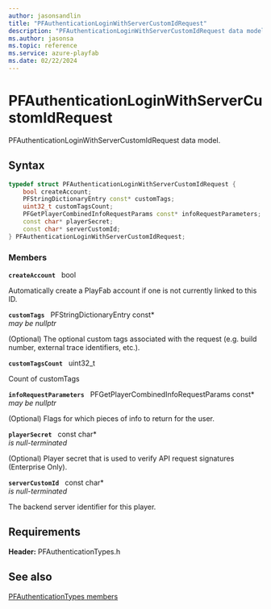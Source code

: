 ```yaml
---
author: jasonsandlin
title: "PFAuthenticationLoginWithServerCustomIdRequest"
description: "PFAuthenticationLoginWithServerCustomIdRequest data model."
ms.author: jasonsa
ms.topic: reference
ms.service: azure-playfab
ms.date: 02/22/2024
---
```


# PFAuthenticationLoginWithServerCustomIdRequest  

PFAuthenticationLoginWithServerCustomIdRequest data model.  

## Syntax  
  
```cpp
typedef struct PFAuthenticationLoginWithServerCustomIdRequest {  
    bool createAccount;  
    PFStringDictionaryEntry const* customTags;  
    uint32_t customTagsCount;  
    PFGetPlayerCombinedInfoRequestParams const* infoRequestParameters;  
    const char* playerSecret;  
    const char* serverCustomId;  
} PFAuthenticationLoginWithServerCustomIdRequest;  
```
  
### Members  
  
**`createAccount`** &nbsp; bool  
  
Automatically create a PlayFab account if one is not currently linked to this ID.
  
**`customTags`** &nbsp; PFStringDictionaryEntry const*  
*may be nullptr*  
  
(Optional) The optional custom tags associated with the request (e.g. build number, external trace identifiers, etc.).
  
**`customTagsCount`** &nbsp; uint32_t  
  
Count of customTags
  
**`infoRequestParameters`** &nbsp; PFGetPlayerCombinedInfoRequestParams const*  
*may be nullptr*  
  
(Optional) Flags for which pieces of info to return for the user.
  
**`playerSecret`** &nbsp; const char*  
*is null-terminated*  
  
(Optional) Player secret that is used to verify API request signatures (Enterprise Only).
  
**`serverCustomId`** &nbsp; const char*  
*is null-terminated*  
  
The backend server identifier for this player.
  
  
## Requirements  
  
**Header:** PFAuthenticationTypes.h
  
## See also  
[PFAuthenticationTypes members](../pfauthenticationtypes_members.md)  

  
  
